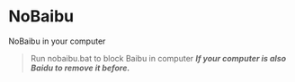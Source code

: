# NoBaibu
NoBaibu in your computer 
>Run nobaibu.bat to block Baibu in computer 
>***If your computer is also Baidu to remove it before.***

